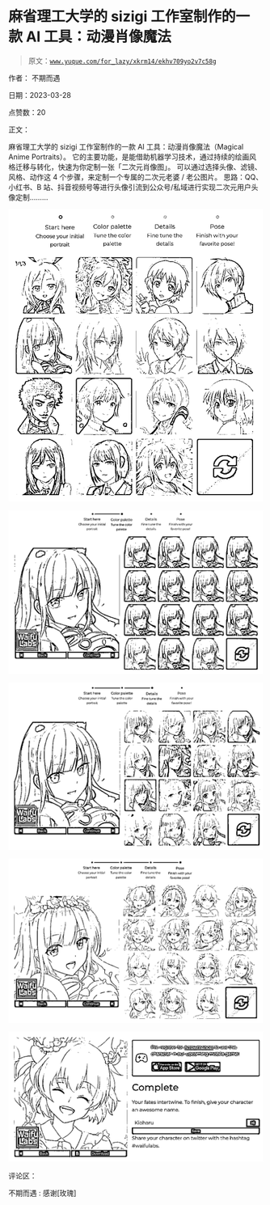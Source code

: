 # 麻省理工大学的 sizigi 工作室制作的一款 AI 工具：动漫肖像魔法

> 原文：[`www.yuque.com/for_lazy/xkrm14/ekhv709yo2v7c58g`](https://www.yuque.com/for_lazy/xkrm14/ekhv709yo2v7c58g)

作者： 不期而遇

日期：2023-03-28

点赞数：20

正文：

麻省理工大学的 sizigi 工作室制作的一款 AI 工具：动漫肖像魔法（Magical Anime Portraits）。 它的主要功能，是能借助机器学习技术，通过持续的绘画风格迁移与转化，快速为你定制一张「二次元肖像图」。 可以通过选择头像、滤镜、风格、动作这 4 个步骤，来定制一个专属的二次元老婆 / 老公图片。 思路：QQ、小红书、B 站、抖音视频号等进行头像引流到公众号/私域进行实现二次元用户头像定制………

![](img/ce9dc45159b8adbc7afcbcd34d6e5e22.png)  

![](img/742d1e4833bc14742e0ca071d115e0ee.png)  

![](img/01e7372b91c84a1b85946119bed7cc77.png)  

![](img/558bd01072ecc279e32a78288e6c300e.png)  

![](img/27027cd7fda679f7dce532bab208fb34.png)  

评论区：

不期而遇 : 感谢[玫瑰]



